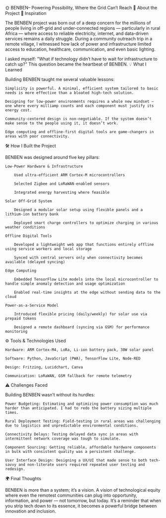 🌞 BENBEN– Powering Possibility, Where the Grid Can’t Reach
🚀 About the Project
🌱 Inspiration

The  BENBEN project was born out of a deep concern for the millions of people living in off-grid and under-connected regions — particularly in rural Africa — where access to reliable electricity, internet, and data-driven services remains a daily struggle. During a community outreach trip in a remote village, I witnessed how lack of power and infrastructure limited access to education, healthcare, communication, and even basic lighting.

I asked myself: "What if technology didn’t have to wait for infrastructure to catch up?"
This question became the heartbeat of BENBEN.
💡 What I Learned

Building BENBEN taught me several valuable lessons:

    Simplicity is powerful. A minimal, efficient system tailored to basic needs is more effective than a bloated high-tech solution.

    Designing for low-power environments requires a whole new mindset — one where every milliamp counts and each component must justify its energy cost.

    Community-centered design is non-negotiable. If the system doesn’t make sense to the people using it, it doesn’t work.

    Edge computing and offline-first digital tools are game-changers in areas with poor connectivity.

🛠️ How I Built the Project

BENBEN was designed around five key pillars:

    Low-Power Hardware & Infrastructure

        Used ultra-efficient ARM Cortex-M microcontrollers

        Selected Zigbee and LoRaWAN-enabled sensors

        Integrated energy harvesting where feasible

    Solar Off-Grid System

        Designed a modular solar setup using flexible panels and a lithium-ion battery bank

        Deployed smart charge controllers to optimize charging in various weather conditions

    Offline Digital Tools

        Developed a lightweight web app that functions entirely offline using service workers and local storage

        Synced with central servers only when connectivity becomes available (delayed syncing)

    Edge Computing

        Embedded TensorFlow Lite models into the local microcontroller to handle simple anomaly detection and usage optimization

        Enabled real-time insights at the edge without sending data to the cloud

    Power-as-a-Service Model

        Introduced flexible pricing (daily/weekly) for solar use via prepaid tokens

        Designed a remote dashboard (syncing via GSM) for performance monitoring

⚙️ Tools & Technologies Used

    Hardware: ARM Cortex-M4, LoRa, Li-ion battery pack, 30W solar panel

    Software: Python, JavaScript (PWA), TensorFlow Lite, Node-RED

    Design: Fritzing, Lucidchart, Canva

    Communication: LoRaWAN, GSM fallback for remote telemetry

⚠️ Challenges Faced

Building BENBEN wasn’t without its hurdles:

    Power Budgeting: Estimating and optimizing power consumption was much harder than anticipated. I had to redo the battery sizing multiple times.

    Rural Deployment Testing: Field-testing in rural areas was challenging due to logistics and unpredictable environmental conditions.

    Connectivity Delays: Testing delayed data sync in areas with intermittent network coverage was tough to simulate.

    Component Sourcing: Getting reliable, affordable hardware components in bulk with consistent quality was a persistent challenge.

    User Interface Design: Designing a UX/UI that made sense to both tech-savvy and non-literate users required repeated user testing and redesign.

🌍 Final Thoughts

BENBEN is more than a system; it’s a vision. A vision of technological equity where even the remotest communities can plug into opportunity, information, and power — not tomorrow, but today. It’s a reminder that when you strip tech down to its essence, it becomes a powerful bridge between innovation and inclusion.
